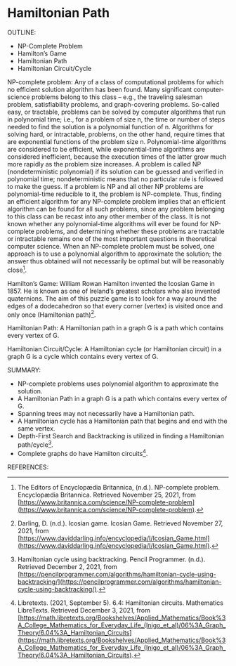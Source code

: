 # Hamiltonian Path
OUTLINE:
- NP-Complete Problem
- Hamilton’s Game
- Hamiltonian Path
- Hamiltonian Circuit/Cycle

NP-complete problem:
	Any of a class of computational problems for which no efficient solution algorithm has been found. Many significant computer-science problems belong to this class – e.g., the traveling salesman problem, satisfiability problems, and graph-covering problems. So-called easy, or tractable, problems can be solved by computer algorithms that run in polynomial time; i.e., for a problem of size n, the time or number of steps needed to find the solution is a polynomial function of n. Algorithms for solving hard, or intractable, problems, on the other hand, require times that are exponential functions of the problem size n. Polynomial-time algorithms are considered to be efficient, while exponential-time algorithms are considered inefficient, because the execution times of the latter grow much more rapidly as the problem size increases. A problem is called NP (nondeterministic polynomial) if its solution can be guessed and verified in polynomial time; nondeterministic means that no particular rule is followed to make the guess. If a problem is NP and all other NP problems are polynomial-time reducible to it, the problem is NP-complete. Thus, finding an efficient algorithm for any NP-complete problem implies that an efficient algorithm can be found for all such problems, since any problem belonging to this class can be recast into any other member of the class. It is not known whether any polynomial-time algorithms will ever be found for NP-complete problems, and determining whether these problems are tractable or intractable remains one of the most important questions in theoretical computer science. When an NP-complete problem must be solved, one approach is to use a polynomial algorithm to approximate the solution; the answer thus obtained will not necessarily be optimal but will be reasonably close[^1].
	
Hamilton’s Game:
	William Rowan Hamilton invented the Icosian Game in 1857. He is known as one of Ireland’s greatest scholars who also invented quaternions. The aim of this puzzle game is to look for a way around the edges of a dodecahedron so that every corner (vertex) is visited once and only once (Hamiltonian path)[^2].

Hamiltonian Path:
	A Hamiltonian path in a graph G is a path which contains every vertex of G.

Hamiltonian Circuit/Cycle:
	A Hamiltonian cycle (or Hamiltonian circuit) in a graph G is a cycle which contains every vertex of G.

SUMMARY:
- NP-complete problems uses polynomial algorithm to approximate the solution.
- A Hamiltonian Path in a graph G is a path which contains every vertex of G.
- Spanning trees may not necessarily have a Hamiltonian path.
- A Hamiltonian cycle has a Hamiltonian path that begins and end with the same vertex.
- Depth-First Search and Backtracking is utilized in finding a Hamiltonian path/cycle[^3].
- Complete graphs do have Hamilton circuits[^4].

REFERENCES:
[^1]: The Editors of Encyclopædia Britannica, (n.d.). NP-complete problem. Encyclopædia Britannica. Retrieved November 25, 2021, from [https://www.britannica.com/science/NP-complete-problem](https://www.britannica.com/science/NP-complete-problem).
[^2]: Darling, D. (n.d.). Icosian game. Icosian Game. Retrieved November 27, 2021, from [https://www.daviddarling.info/encyclopedia/I/Icosian_Game.html](https://www.daviddarling.info/encyclopedia/I/Icosian_Game.html).
[^3]: Hamiltonian cycle using backtracking. Pencil Programmer. (n.d.). Retrieved December 2, 2021, from [https://pencilprogrammer.com/algorithms/hamiltonian-cycle-using-backtracking/](https://pencilprogrammer.com/algorithms/hamiltonian-cycle-using-backtracking/). 
[^4]: Libretexts. (2021, September 5). 6.4: Hamiltonian circuits. Mathematics LibreTexts. Retrieved December 3, 2021, from [https://math.libretexts.org/Bookshelves/Applied_Mathematics/Book%3A_College_Mathematics_for_Everyday_Life_(Inigo_et_al)/06%3A_Graph_Theory/6.04%3A_Hamiltonian_Circuits](https://math.libretexts.org/Bookshelves/Applied_Mathematics/Book%3A_College_Mathematics_for_Everyday_Life_(Inigo_et_al)/06%3A_Graph_Theory/6.04%3A_Hamiltonian_Circuits). 